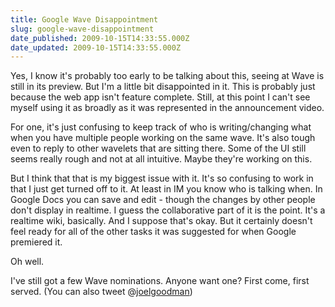 ```yaml
---
title: Google Wave Disappointment
slug: google-wave-disappointment
date_published: 2009-10-15T14:33:55.000Z
date_updated: 2009-10-15T14:33:55.000Z
---
```


Yes, I know it's probably too early to be talking about this, seeing at Wave is still in its preview. But I'm a little bit disappointed in it. This is probably just because the web app isn't feature complete. Still, at this point I can't see myself using it as broadly as it was represented in the announcement video.

For one, it's just confusing to keep track of who is writing/changing what when you have multiple people working on the same wave. It's also tough even to reply to other wavelets that are sitting there. Some of the UI still seems really rough and not at all intuitive. Maybe they're working on this.

But I think that that is my biggest issue with it. It's so confusing to work in that I just get turned off to it. At least in IM you know who is talking when. In Google Docs you can save and edit - though the changes by other people don't display in realtime. I guess the collaborative part of it is the point. It's a realtime wiki, basically. And I suppose that's okay. But it certainly doesn't feel ready for all of the other tasks it was suggested for when Google premiered it.

Oh well.

I've still got a few Wave nominations. Anyone want one? First come, first served. (You can also tweet @[joelgoodman](http://twitter.com/joelgoodman))
